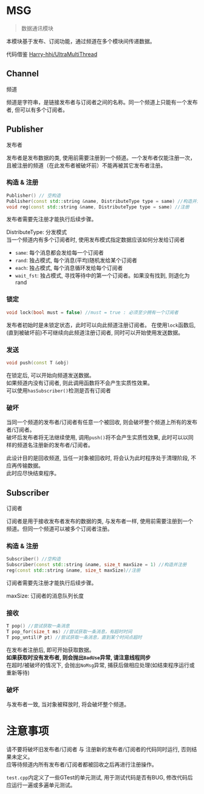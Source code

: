 # MSG

> 数据通讯模块


本模块基于发布、订阅功能，通过频道在多个模块间传递数据。

代码借鉴 [Harry-hhj/UltraMultiThread](https://github.com/Harry-hhj/UltraMultiThread)

## Channel

频道

频道是字符串，是链接发布者与订阅者之间的名称。同一个频道上只能有一个发布者, 但可以有多个订阅者。

## Publisher

发布者

发布者是发布数据的类, 使用前需要注册到一个频道。一个发布者仅能注册一次，且被注册的频道（在此发布者被破坏前）不能再被其它发布者注册。

### 构造 & 注册

```cpp
Publisher() // 空构造
Publisher(const std::string &name, DistributeType type = same) //构造并注册
void reg(const std::string &name, DistributeType type = same) //注册
```

发布者需要先注册才能执行后续步骤。

DistributeType: 分发模式  
当一个频道内有多个订阅者时, 使用发布模式指定数据应该如何分发给订阅者

- `same`: 每个消息都会发给每一个订阅者
- `rand`: 独占模式, 每个消息(平均)随机发给某个订阅者
- `each`: 独占模式, 每个消息循环发给每个订阅者
- `wait_fst`: 独占模式, 寻找等待中的第一个订阅者。如果没有找到, 则退化为rand

### 锁定

```cpp
void lock(bool must = false) //must = true : 必须至少拥有一个订阅者
```

发布者初始时是未锁定状态，此时可以向此频道注册订阅者。
在使用`lock`函数后, (直到被破坏前)不可继续向此频道注册订阅者, 同时可以开始使用发送数据。

### 发送

```cpp
void push(const T &obj)
```

在锁定后, 可以开始向频道发送数据。  
如果频道内没有订阅者, 则此调用函数将不会产生实质性效果。  
可以使用`hasSubscriber()`检测是否有订阅者

### 破坏

当同一个频道的发布者/订阅者有任意一个被回收, 则会破坏整个频道上所有的发布者/订阅者。  
破坏后发布者将无法继续使用, 调用`push()`将不会产生实质性效果, 此时可以以同样的频道名注册新的发布者/订阅者。

此设计目的是回收频道, 当任一对象被回收时, 将会认为此时程序处于清理阶段, 不应再传输数据。  
此时应尽快结束程序。

## Subscriber

订阅者

订阅者是用于接收发布者发布的数据的类, 与发布者一样, 使用前需要注册到一个频道。但同一个频道可以被多个订阅者注册。

### 构造 & 注册

```cpp
Subscriber() //空构造
Subscriber(const std::string &name, size_t maxSize = 1) //构造并注册
reg(const std::string &name, size_t maxSize)//注册
```

订阅者需要先注册才能执行后续步骤。

maxSize: 订阅者的消息队列长度

### 接收

```cpp
T pop() //尝试获取一条消息
T pop_for(size_t ms) //尝试获取一条消息，有超时时间
T pop_until(P pt) //尝试获取一条消息，直到某个时间点超时
```

在发布者注册后, 即可开始获取数据。  
**如果获取时没有发布者, 则会抛出`BadUse`异常, 请注意线程同步**  
在超时/被破坏的情况下, 会抛出`NoMsg`异常, 捕获后做相应处理(如结束程序运行或重新等待)

### 破坏

与发布者一致, 当对象被释放时, 将会破坏整个频道。

# 注意事项

请不要将破坏旧发布者/订阅者 与 注册新的发布者/订阅者的代码同时运行, 否则结果未定义。  
应等待频道内所有发布者/订阅者都被回收之后再进行注册操作。

`test.cpp`内定义了一些GTest的单元测试, 用于测试代码是否有BUG, 修改代码后应运行一遍或多遍单元测试。
